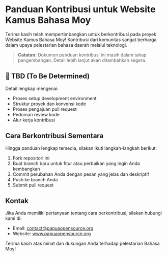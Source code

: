 # Panduan Kontribusi untuk Website Kamus Bahasa Moy

Terima kasih telah mempertimbangkan untuk berkontribusi pada proyek Website Kamus Bahasa Moy! Kontribusi dari komunitas sangat berharga dalam upaya pelestarian bahasa daerah melalui teknologi.

> **Catatan:** Dokumen panduan kontribusi ini masih dalam tahap pengembangan. Detail lebih lanjut akan ditambahkan segera.

## 🚧 TBD (To Be Determined)

Detail lengkap mengenai:
- Proses setup development environment
- Struktur proyek dan konvensi kode
- Proses pengajuan pull request
- Pedoman review kode
- Alur kerja kontribusi

## Cara Berkontribusi Sementara

Hingga panduan lengkap tersedia, silakan ikuti langkah-langkah berikut:

1. Fork repositori ini
2. Buat branch baru untuk fitur atau perbaikan yang ingin Anda kembangkan
3. Commit perubahan Anda dengan pesan yang jelas dan deskriptif
4. Push ke branch Anda
5. Submit pull request

## Kontak

Jika Anda memiliki pertanyaan tentang cara berkontribusi, silakan hubungi kami di:
- Email: contact@papuaopensource.org
- Website: www.papuaopensource.org

Terima kasih atas minat dan dukungan Anda terhadap pelestarian Bahasa Moy!